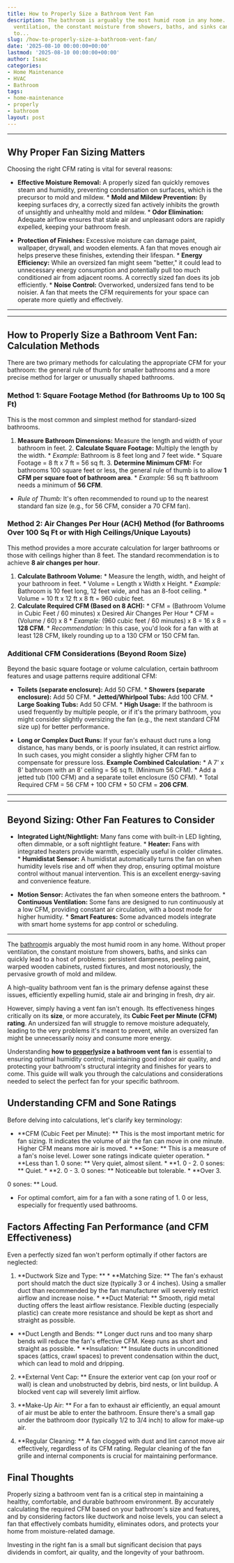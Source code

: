 ```yaml
---
title: How to Properly Size a Bathroom Vent Fan
description: The bathroom is arguably the most humid room in any home. Without proper
  ventilation, the constant moisture from showers, baths, and sinks can quickly lead
  to...
slug: /how-to-properly-size-a-bathroom-vent-fan/
date: '2025-08-10 00:00:00+00:00'
lastmod: '2025-08-10 00:00:00+00:00'
author: Isaac
categories:
- Home Maintenance
- HVAC
- Bathroom
tags:
- home-maintenance
- properly
- bathroom
layout: post
---
```

---

## Why Proper Fan Sizing Matters
Choosing the right CFM rating is vital for several reasons:

* **Effective Moisture Removal:** A properly sized fan quickly removes steam and humidity, preventing condensation on surfaces, which is the precursor to mold and mildew. * **Mold and Mildew Prevention:** By keeping surfaces dry, a correctly sized fan actively inhibits the growth of unsightly and unhealthy mold and mildew. * **Odor Elimination:** Adequate airflow ensures that stale air and unpleasant odors are rapidly expelled, keeping your bathroom fresh.

* **Protection of Finishes:** Excessive moisture can damage paint, wallpaper, drywall, and wooden elements. A fan that moves enough air helps preserve these finishes, extending their lifespan. * **Energy Efficiency:** While an oversized fan might seem "better," it could lead to unnecessary energy consumption and potentially pull too much conditioned air from adjacent rooms. A correctly sized fan does its job efficiently. * **Noise Control:** Overworked, undersized fans tend to be noisier.
A fan that meets the CFM requirements for your space can operate more quietly and effectively.
---
---

## How to Properly Size a Bathroom Vent Fan: Calculation Methods
There are two primary methods for calculating the appropriate CFM for your bathroom: the general rule of thumb for smaller bathrooms and a more precise method for larger or unusually shaped bathrooms.

### Method 1: Square Footage Method (for Bathrooms Up to 100 Sq Ft)
This is the most common and simplest method for standard-sized bathrooms.
1. **Measure Bathroom Dimensions:** Measure the length and width of your bathroom in feet. 2. **Calculate Square Footage:** Multiply the length by the width. * *Example:* Bathroom is 8 feet long and 7 feet wide. * Square Footage = 8 ft x 7 ft = 56 sq ft. 3. **Determine Minimum CFM:** For bathrooms 100 square feet or less, the general rule of thumb is to allow **1 CFM per square foot of bathroom area**. * *Example:* 56 sq ft bathroom needs a minimum of **56 CFM**.

* *Rule of Thumb:* It's often recommended to round up to the nearest standard fan size (e.g., for 56 CFM, consider a 70 CFM fan).

### Method 2: Air Changes Per Hour (ACH) Method (for Bathrooms Over 100 Sq Ft or with High Ceilings/Unique Layouts)
This method provides a more accurate calculation for larger bathrooms or those with ceilings higher than 8 feet. The standard recommendation is to achieve **8 air changes per hour**.
1.  **Calculate Bathroom Volume:** * Measure the length, width, and height of your bathroom in feet. * Volume = Length x Width x Height. * *Example:* Bathroom is 10 feet long, 12 feet wide, and has an 8-foot ceiling. * Volume = 10 ft x 12 ft x 8 ft = 960 cubic feet.
2.  **Calculate Required CFM (Based on 8 ACH):** * CFM = (Bathroom Volume in Cubic Feet / 60 minutes) x Desired Air Changes Per Hour * CFM = (Volume / 60) x 8 * *Example:* (960 cubic feet / 60 minutes) x 8 = 16 x 8 = **128 CFM**. * *Recommendation:* In this case, you'd look for a fan with at least 128 CFM, likely rounding up to a 130 CFM or 150 CFM fan.

### Additional CFM Considerations (Beyond Room Size)
Beyond the basic square footage or volume calculation, certain bathroom features and usage patterns require additional CFM:

* **Toilets (separate enclosure):** Add 50 CFM. * **Showers (separate enclosure):** Add 50 CFM. * **Jetted/Whirlpool Tubs:** Add 100 CFM. * **Large Soaking Tubs:** Add 50 CFM. * **High Usage:** If the bathroom is used frequently by multiple people, or if it's the primary bathroom, you might consider slightly oversizing the fan (e.g., the next standard CFM size up) for better performance.

* **Long or Complex Duct Runs:** If your fan's exhaust duct runs a long distance, has many bends, or is poorly insulated, it can restrict airflow. In such cases, you might consider a slightly higher CFM fan to compensate for pressure loss.
**Example Combined Calculation:** * A 7' x 8' bathroom with an 8' ceiling = 56 sq ft. (Minimum 56 CFM). * Add a jetted tub (100 CFM) and a separate toilet enclosure (50 CFM). * Total Required CFM = 56 CFM + 100 CFM + 50 CFM = **206 CFM**.
---
---

## Beyond Sizing: Other Fan Features to Consider

* **Integrated Light/Nightlight:** Many fans come with built-in LED lighting, often dimmable, or a soft nightlight feature. * **Heater:** Fans with integrated heaters provide warmth, especially useful in colder climates. * **Humidistat Sensor:** A humidistat automatically turns the fan on when humidity levels rise and off when they drop, ensuring optimal moisture control without manual intervention. This is an excellent energy-saving and convenience feature.

* **Motion Sensor:** Activates the fan when someone enters the bathroom. * **Continuous Ventilation:** Some fans are designed to run continuously at a low CFM, providing constant air circulation, with a boost mode for higher humidity. * **Smart Features:** Some advanced models integrate with smart home systems for app control or scheduling.
---

The [bathroom](https://pestpolicy.com/how-to-maintain-a-bathroom-vent-fan/)is arguably the most humid room in any home. Without proper ventilation, the constant moisture from showers, baths, and sinks can quickly lead to a host of problems: persistent dampness, peeling paint, warped wooden cabinets, rusted fixtures, and most notoriously, the pervasive growth of mold and mildew.

A high-quality bathroom vent fan is the primary defense against these issues, efficiently expelling humid, stale air and bringing in fresh, dry air.

However, simply having a vent fan isn't enough. Its effectiveness hinges critically on its **size**, or more accurately, its **Cubic Feet per Minute (CFM) rating**. An undersized fan will struggle to remove moisture adequately, leading to the very problems it's meant to prevent, while an oversized fan might be unnecessarily noisy and consume more energy.

Understanding **how to [properly](https://pestpolicy.com/how-to-properly-vent-a-bathroom-exhaust-fan-in-an-attic/)size a bathroom vent fan** is essential to ensuring optimal humidity control, maintaining good indoor air quality, and protecting your bathroom's structural integrity and finishes for years to come. This guide will walk you through the calculations and considerations needed to select the perfect fan for your specific bathroom.

##  Understanding CFM and Sone Ratings

Before delving into calculations, let's clarify key terminology:

* **CFM (Cubic Feet per Minute): ** This is the most important metric for fan sizing. It indicates the volume of air the fan can move in one minute. Higher CFM means more air is moved. * **Sone: ** This is a measure of a fan's noise level. Lower sone ratings indicate quieter operation. * **Less than 1. 0 sone: ** Very quiet, almost silent. * **1. 0 - 2. 0 sones: ** Quiet. * **2. 0 - 3. 0 sones: ** Noticeable but tolerable. * **Over 3.

0 sones: ** Loud.

* For optimal comfort, aim for a fan with a sone rating of 1. 0 or less, especially for frequently used bathrooms.

##  Factors Affecting Fan Performance (and CFM Effectiveness)

Even a perfectly sized fan won't perform optimally if other factors are neglected:

1. **Ductwork Size and Type: ** * **Matching Size: ** The fan's exhaust port should match the duct size (typically 3 or 4 inches). Using a smaller duct than recommended by the fan manufacturer will severely restrict airflow and increase noise. * **Duct Material: ** Smooth, rigid metal ducting offers the least airflow resistance. Flexible ducting (especially plastic) can create more resistance and should be kept as short and straight as possible.

* **Duct Length and Bends: ** Longer duct runs and too many sharp bends will reduce the fan's effective CFM. Keep runs as short and straight as possible. * **Insulation: ** Insulate ducts in unconditioned spaces (attics, crawl spaces) to prevent condensation within the duct, which can lead to mold and dripping.

2. **External Vent Cap: ** Ensure the exterior vent cap (on your roof or wall) is clean and unobstructed by debris, bird nests, or lint buildup. A blocked vent cap will severely limit airflow.

3. **Make-Up Air: ** For a fan to exhaust air efficiently, an equal amount of air must be able to enter the bathroom. Ensure there's a small gap under the bathroom door (typically 1/2 to 3/4 inch) to allow for make-up air.

4. **Regular Cleaning: ** A fan clogged with dust and lint cannot move air effectively, regardless of its CFM rating. Regular cleaning of the fan grille and internal components is crucial for maintaining performance.

##  Final Thoughts

Properly sizing a bathroom vent fan is a critical step in maintaining a healthy, comfortable, and durable bathroom environment. By accurately calculating the required CFM based on your bathroom's size and features, and by considering factors like ductwork and noise levels, you can select a fan that effectively combats humidity, eliminates odors, and protects your home from moisture-related damage.

Investing in the right fan is a small but significant decision that pays dividends in comfort, air quality, and the longevity of your bathroom.